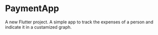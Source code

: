 # PaymentApp

A new Flutter project.
A simple app to track the expenses of a person and indicate it in a custamized graph.
